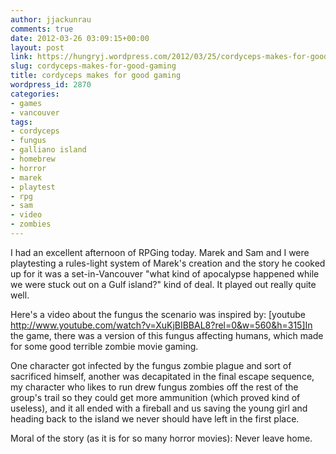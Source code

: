```yaml
---
author: jjackunrau
comments: true
date: 2012-03-26 03:09:15+00:00
layout: post
link: https://hungryj.wordpress.com/2012/03/25/cordyceps-makes-for-good-gaming/
slug: cordyceps-makes-for-good-gaming
title: cordyceps makes for good gaming
wordpress_id: 2870
categories:
- games
- vancouver
tags:
- cordyceps
- fungus
- galliano island
- homebrew
- horror
- marek
- playtest
- rpg
- sam
- video
- zombies
---
```


I had an excellent afternoon of RPGing today. Marek and Sam and I were playtesting a rules-light system of Marek's creation and the story he cooked up for it was a set-in-Vancouver "what kind of apocalypse happened while we were stuck out on a Gulf island?" kind of deal. It played out really quite well. 

Here's a video about the fungus the scenario was inspired by:
[youtube http://www.youtube.com/watch?v=XuKjBIBBAL8?rel=0&w=560&h=315]In the game, there was a version of this fungus affecting humans, which made for some good terrible zombie movie gaming.

One character got infected by the fungus zombie plague and sort of sacrificed himself, another was decapitated in the final escape sequence, my character who likes to run drew fungus zombies off the rest of the group's trail so they could get more ammunition (which proved kind of useless), and it all ended with a fireball and us saving the young girl and heading back to the island we never should have left in the first place.

Moral of the story (as it is for so many horror movies): Never leave home.

